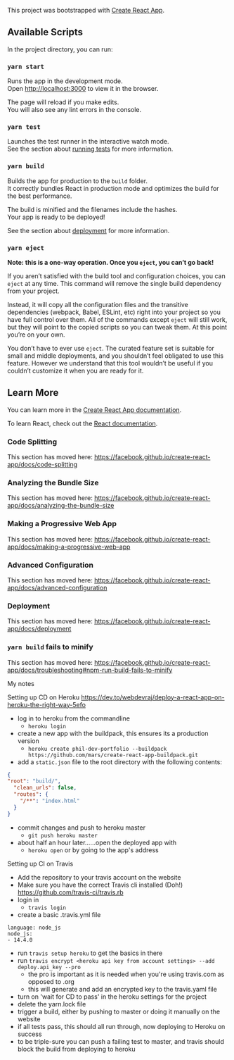 This project was bootstrapped with [Create React App](https://github.com/facebook/create-react-app).

## Available Scripts

In the project directory, you can run:

### `yarn start`

Runs the app in the development mode.<br />
Open [http://localhost:3000](http://localhost:3000) to view it in the browser.

The page will reload if you make edits.<br />
You will also see any lint errors in the console.

### `yarn test`

Launches the test runner in the interactive watch mode.<br />
See the section about [running tests](https://facebook.github.io/create-react-app/docs/running-tests) for more information.

### `yarn build`

Builds the app for production to the `build` folder.<br />
It correctly bundles React in production mode and optimizes the build for the best performance.

The build is minified and the filenames include the hashes.<br />
Your app is ready to be deployed!

See the section about [deployment](https://facebook.github.io/create-react-app/docs/deployment) for more information.

### `yarn eject`

**Note: this is a one-way operation. Once you `eject`, you can’t go back!**

If you aren’t satisfied with the build tool and configuration choices, you can `eject` at any time. This command will remove the single build dependency from your project.

Instead, it will copy all the configuration files and the transitive dependencies (webpack, Babel, ESLint, etc) right into your project so you have full control over them. All of the commands except `eject` will still work, but they will point to the copied scripts so you can tweak them. At this point you’re on your own.

You don’t have to ever use `eject`. The curated feature set is suitable for small and middle deployments, and you shouldn’t feel obligated to use this feature. However we understand that this tool wouldn’t be useful if you couldn’t customize it when you are ready for it.

## Learn More

You can learn more in the [Create React App documentation](https://facebook.github.io/create-react-app/docs/getting-started).

To learn React, check out the [React documentation](https://reactjs.org/).

### Code Splitting

This section has moved here: https://facebook.github.io/create-react-app/docs/code-splitting

### Analyzing the Bundle Size

This section has moved here: https://facebook.github.io/create-react-app/docs/analyzing-the-bundle-size

### Making a Progressive Web App

This section has moved here: https://facebook.github.io/create-react-app/docs/making-a-progressive-web-app

### Advanced Configuration

This section has moved here: https://facebook.github.io/create-react-app/docs/advanced-configuration

### Deployment

This section has moved here: https://facebook.github.io/create-react-app/docs/deployment

### `yarn build` fails to minify

This section has moved here: https://facebook.github.io/create-react-app/docs/troubleshooting#npm-run-build-fails-to-minify

My notes

Setting up CD on Heroku
https://dev.to/webdevraj/deploy-a-react-app-on-heroku-the-right-way-5efo

- log in to heroku from the commandline
  - `heroku login`
- create a new app with the buildpack, this ensures its a production version
  - `heroku create phil-dev-portfolio --buildpack https://github.com/mars/create-react-app-buildpack.git`
- add a `static.json` file to the root directory with the following contents:

```json
{
"root": "build/",
  "clean_urls": false,
  "routes": {
    "/**": "index.html"
  }
}
```

- commit changes and push to heroku master
  - `git push heroku master`
- about half an hour later......open the deployed app with
  - `heroku open` or by going to the app's address

Setting up CI on Travis

- Add the repository to your travis account on the website
- Make sure you have the correct Travis cli installed (Doh!) https://github.com/travis-ci/travis.rb
- login in
  - `travis login`
- create a basic .travis.yml file

```
language: node_js
node_js:
- 14.4.0
```

- run `travis setup heroku` to get the basics in there
- run `travis encrypt <heroku api key from account settings> --add deploy.api_key --pro`
  - the pro is important as it is needed when you're using travis.com as opposed to .org
  - this will generate and add an encrypted key to the travis.yaml file
- turn on 'wait for CD to pass' in the heroku settings for the project
- delete the yarn.lock file
- trigger a build, either by pushing to master or doing it manually on the website
- if all tests pass, this should all run through, now deploying to Heroku on success
- to be triple-sure you can push a failing test to master, and travis should block the build from deploying to heroku